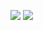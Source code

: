 [![](https://github-readme-stats.vercel.app/api?username=dilongx&count_private=true&show_icons=true)](https://github.com/dilongx/DilongX/edit/master/README.md)
[![](https://github-readme-stats.vercel.app/api/top-langs/?username=dilongx&langs_count=3)](https://github.com/dilongx/DilongX/edit/master/README.md)

